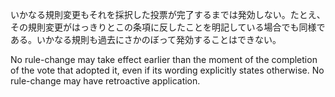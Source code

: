 いかなる規則変更もそれを採択した投票が完了するまでは発効しない。たとえ、その規則変更がはっきりとこの条項に反したことを明記している場合でも同様である。いかなる規則も過去にさかのぼって発効することはできない。

No rule-change may take effect earlier than the moment of the completion of the vote that adopted it, even if its wording explicitly states otherwise. No rule-change may have retroactive application.

